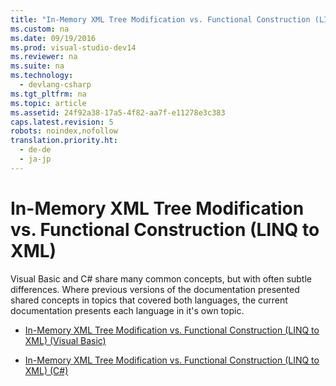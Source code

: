 ```yaml
---
title: "In-Memory XML Tree Modification vs. Functional Construction (LINQ to XML)"
ms.custom: na
ms.date: 09/19/2016
ms.prod: visual-studio-dev14
ms.reviewer: na
ms.suite: na
ms.technology: 
  - devlang-csharp
ms.tgt_pltfrm: na
ms.topic: article
ms.assetid: 24f92a38-17a5-4f82-aa7f-e11278e3c383
caps.latest.revision: 5
robots: noindex,nofollow
translation.priority.ht: 
  - de-de
  - ja-jp
---
```

# In-Memory XML Tree Modification vs. Functional Construction (LINQ to XML)
Visual Basic and C# share many common concepts, but with often subtle differences. Where previous versions of the documentation presented shared concepts in topics that covered both languages, the current documentation presents each language in it's own topic.  
  
-   [In-Memory XML Tree Modification vs. Functional Construction (LINQ to XML) (Visual Basic)](../vs140/In-Memory-XML-Tree-Modification-vs.-Functional-Construction--LINQ-to-XML---Visual-Basic-.md)  
  
-   [In-Memory XML Tree Modification vs. Functional Construction (LINQ to XML) (C#)](../Topic/In-Memory%20XML%20Tree%20Modification%20vs.%20Functional%20Construction%20\(LINQ%20to%20XML\)%20\(C%23\).md)